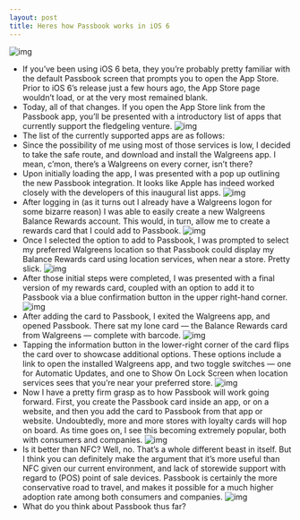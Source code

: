 ```yaml
---
layout: post
title: Heres how Passbook works in iOS 6
---
```

![img](http://media.idownloadblog.com/wp-content/uploads/2012/09/Passbook-10.png)
* If you’ve been using iOS 6 beta, they you’re probably pretty familiar with the default Passbook screen that prompts you to open the App Store. Prior to iOS 6’s release just a few hours ago, the App Store page wouldn’t load, or at the very most remained blank.
* Today, all of that changes. If you open the App Store link from the Passbook app, you’ll be presented with a introductory list of apps that currently support the fledgeling venture.
![img](http://media.idownloadblog.com/wp-content/uploads/2012/09/Passbook-07.png)
* The list of the currently supported apps are as follows:
* Since the possibility of me using most of those services is low, I decided to take the safe route, and download and install the Walgreens app. I mean, c’mon, there’s a Walgreens on every corner, isn’t there?
* Upon initially loading the app, I was presented with a pop up outlining the new Passbook integration. It looks like Apple has indeed worked closely with the developers of this inaugural list apps.
![img](http://media.idownloadblog.com/wp-content/uploads/2012/09/iOS-6-Passbook-01.png)
* After logging in (as it turns out I already have a Walgreens logon for some bizarre reason) I was able to easily create a new Walgreens Balance Rewards account. This would, in turn, allow me to create a rewards card that I could add to Passbook.
![img](http://media.idownloadblog.com/wp-content/uploads/2012/09/iOS-6-Passbook-02.png)
* Once I selected the option to add to Passbook, I was prompted to select my preferred Walgreens location so that Passbook could display my Balance Rewards card using location services, when near a store. Pretty slick.
![img](http://media.idownloadblog.com/wp-content/uploads/2012/09/iOS-6-Passbook-03.png)
* After those initial steps were completed, I was presented with a final version of my rewards card, coupled with an option to add it to Passbook via a blue confirmation button in the upper right-hand corner.
![img](http://media.idownloadblog.com/wp-content/uploads/2012/09/iOS-6-Passbook-04.png)
* After adding the card to Passbook, I exited the Walgreens app, and opened Passbook. There sat my lone card — the Balance Rewards card from Walgreens — complete with barcode.
![img](http://media.idownloadblog.com/wp-content/uploads/2012/09/iOS-6-Passbook-06.png)
* Tapping the information button in the lower-right corner of the card flips the card over to showcase additional options. These options include a link to open the installed Walgreens app, and two toggle switches — one for Automatic Updates, and one to Show On Lock Screen when location services sees that you’re near your preferred store.
![img](http://media.idownloadblog.com/wp-content/uploads/2012/09/iOS-6-Passbook-05.png)
* Now I have a pretty firm grasp as to how Passbook will work going forward. First, you create the Passbook card inside an app, or on a website, and then you add the card to Passbook from that app or website. Undoubtedly, more and more stores with loyalty cards will hop on board. As time goes on, I see this becoming extremely popular, both with consumers and companies.
![img](http://media.idownloadblog.com/wp-content/uploads/2012/09/iOS-6-Passbook-08.png)
* Is it better than NFC? Well, no. That’s a whole different beast in itself. But I think you can definitely make the argument that it’s more useful than NFC given our current environment, and lack of storewide support with regard to (POS) point of sale devices. Passbook is certainly the more conservative road to travel, and makes it possible for a much higher adoption rate among both consumers and companies.
![img](http://media.idownloadblog.com/wp-content/uploads/2012/09/iOS-6-Passbook-09.png)
* What do you think about Passbook thus far?

